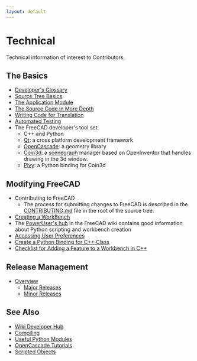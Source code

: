 ```yaml
---
layout: default
---
```


# Technical

Technical information of interest to Contributors.

## The Basics

- [Developer's Glossary](./developerglossary.md)
- [Source Tree Basics](./SourceTreeBasics.md)
- [The Application Module](./TheApplicationModule.md)
- [The Source Code in More Depth](https://wiki.freecad.org/The_FreeCAD_source_code)
- [Writing Code for Translation](./translation.md)
- [Automated Testing](./automated_testing.md)
- The FreeCAD developer's tool set:
    - C++ and Python
    - [Qt](https://www.qt.io/): a cross platform development framework
    - [OpenCascade](https://www.opencascade.com/open-cascade-technology/): a geometry library
    - [Coin3d](https://www.coin3d.org/): a [scenegraph](https://wiki.freecad.org/Scenegraph) manager based on OpenInventor that handles drawing in the 3d window.
    - [Pivy](https://wiki.freecad.org/Pivy): a Python binding for Coin3d

## Modifying FreeCAD

- Contributing to FreeCAD
    - The process for submitting changes to FreeCAD is described in the [CONTRIBUTING.md](https://github.com/FreeCAD/FreeCAD/blob/master/CONTRIBUTING.md)
    file in the root of the source tree.
- [Creating a WorkBench](https://wiki.freecad.org/Workbench_creation)
- The [PowerUser's hub](https://wiki.freecad.org/Power_users_hub) in the FreeCAD wiki contains good information about Python scripting and workbench creation
- [Accessing User Preferences](./preferences.md)
- [Create a Python Binding for C++ Class](./CreatePythonBindingForCpp.md)
- [Checklist for Adding a Feature to a Workbench in C++](./ChecklistForNewFeatureC++.md)

## Release Management

- [Overview](./ReleaseProcess.md)
    - [Major Releases](./MajorRelease.md)
    - [Minor Releases](./MinorRelease.md)

## See Also

- [Wiki Developer Hub](https://wiki.freecad.org/Developer_hub)
- [Compiling](https://wiki.freecad.org/Developer_hub#Compiling_FreeCAD)
- [Useful Python Modules](https://wiki.freecad.org/Extra_python_modules)
- [OpenCascade Tutorials](http://opencascade.wikidot.com/romansarticles)
- [Scripted Objects](https://wiki.freecad.org/Scripted_objects)
